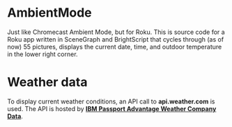 # AmbientMode
Just like Chromecast Ambient Mode, but for Roku. This is source code for a Roku app written in SceneGraph and BrightScript that cycles through (as of now) 55 pictures, displays the current date, time, and outdoor temperature in the lower right corner.  
# Weather data
To display current weather conditions, an API call to **api.weather.com** is used. The API is hosted by **[IBM Passport Advantage Weather Company Data](https://www.ibm.com/docs/en/environmental-intel-suite?topic=reference-weather-data-apis)**.  
